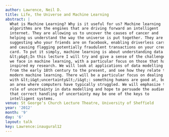 ```yaml
---
author: Lawrence, Neil D.
title: Life, the Universe and Machine Learning
abstract: |
  What is Machine Learning? Why is it useful for us? Machine learning
  algorithms are the engines that are driving forward an intelligent
  internet. They are allowing us to uncover the causes of cancer and
  helping us understand the way the universe is put together. They are
  suggesting who your friends are on facebook, enabling driverless cars
  and causing flagging potentially fraudulent transactions on your credit
  card. To put it simply, machine learning is about understanding data.
  &lt;p&gt;In this lecture I will try and give a sense of the challenges
  we face in machine learning, with a particular focus on those that have
  inspired my research. We will look at applications of data modelling
  from the early 18th century to the present, and see how they relate to
  modern machine learning. There will be a particular focus on dealing
  with &lt;i&gt;uncertainty&lt;/i&gt;: something humans are good at, but
  an area where computers have typically struggled. We will emphasize the
  role of uncertainty in data modelling and hope to persuade the audience
  that correct handling of uncertainty may be one of the keys to
  intelligent systems.
venue: St George’s Church Lecture Theatre, University of Sheffield
year: '2012'
month: '9'
day: '6'
layout: talk
key: Lawrence:inaugural12
---
```

